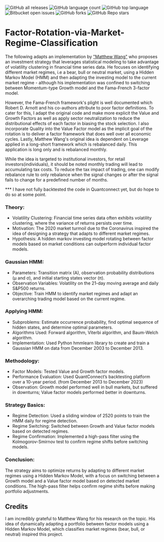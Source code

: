 ![GitHub all releases](https://img.shields.io/github/downloads/KobAmoah/Factor-Rotation-via-Market-Regime-Classification/total)
![GitHub language count](https://img.shields.io/github/languages/count/KobAmoah/Factor-Rotation-via-Market-Regime-Classification) 
![GitHub top language](https://img.shields.io/github/languages/top/KobAmoah/Factor-Rotation-via-Market-Regime-Classification?color=yellow) 
![Bitbucket open issues](https://img.shields.io/bitbucket/issues/KobAmoah/Factor-Rotation-via-Market-Regime-Classification)
![GitHub forks](https://img.shields.io/github/forks/KobAmoah/Factor-Rotation-via-Market-Regime-Classification?style=social)
![GitHub Repo stars](https://img.shields.io/github/stars/KobAmoah/Factor-Rotation-via-Market-Regime-Classification?style=social)

# Factor-Rotation-via-Market-Regime-Classification
The following adapts an implementation by ["Matthew Wang"](https://medium.com/@matthewwang_91639/algorithmic-factor-investing-with-market-regime-classification-6bc2f8c7168b) who proposes an investment strategy that leverages statistical modeling to take advantage of volatility clustering in financial time series data. He focuses on identifying different market regimes, i.e a bear, bull or neutral market, using a Hidden Markov Model (HMM) and then adapting the investing model to the current market regime - although his implementation was confined to switching between Momentum-type Growth model and the Fama-French 3-factor model.

However, the Fama-French framework's plight is well documented which Robert D. Arnott and his co-authors attribute to poor factor definitions. To cater for this, I adapt the original code and make more explicit the Value and Growth Factors as well as apply sector neutralization to reduce the distributional effects of each factor in biasing the stock selection. I also incorporate Quality into the Value Factor model as the implicit goal of the rotation is to deliver a factor framework that does well over all economic cycles. Lastly, Matthew Wang's original idea is dependent on Leverage applied in a long-short framework which is rebalanced daily. This application is long only and is rebalanced monthly.

While the idea is targeted to institutional investors, for retail investors(individuals), it should be noted monthly trading will lead to accumulating tax costs. To reduce the tax impact of trading, one can modify rebalance rule to only rebalance when the signal changes or after the signal fails to change for a predefined number of months.

*** I have not fully backtested the code in Quantconnect yet, but do hope to do so at some point. 

### Theory:
- Volatility Clustering: Financial time series data often exhibits volatility clustering, where the variance of returns persists over time.
- Motivation: The 2020 market turmoil due to the Coronavirus inspired the idea of designing a strategy that adapts to different market regimes.
- Hypothesis: A hidden markov investing model rotating between factor models based on market conditions can outperform individual factor models.

### Gaussian HMM:
- Parameters: Transition matrix (A), observation probability distributions (µ and σ), and initial starting states vector (π).
- Observation Variables: Volatility on the 21-day moving average and daily S&P500 returns.
- Objective: Train HMM to identify market regimes and adapt an overarching trading model based on the current regime.

### Applying HMM:
- Subproblems: Estimate occurrence probability, find optimal sequence of hidden states, and determine optimal parameters.
- Algorithms Used: Forward algorithm, Viterbi algorithm, and Baum-Welch algorithm.
- Implementation: Used Python hmmlearn library to create and train a Gaussian HMM on data from December 2003 to December 2013.

### Methodology:
- Factor Models: Tested Value and Growth factor models.
- Performance Evaluation: Used QuantConnect’s backtesting platform over a 10-year period. (from December 2013 to December 2023)
- Observation: Growth model performed well in bull markets, but suffered in downturns; Value factor models performed better in downturns.

### Strategy Basics:
- Regime Detection: Used a sliding window of 2520 points to train the HMM daily for regime detection.
- Regime Switching: Switched between Growth and Value factor models based on detected regimes.
- Regime Confirmation: Implemented a high-pass filter using the Kolmogorov-Smirnov test to confirm regime shifts before switching models.

### Conclusion:
The strategy aims to optimize returns by adapting to different market regimes using a Hidden Markov Model, with a focus on switching between a Growth model and a Value factor model based on detected market conditions. The high-pass filter helps confirm regime shifts before making portfolio adjustments.

## Credits
I am incredibly grateful to Matthew Wang for his research on the topic. His idea of dynamically adapting a portfolio between factor models using a Hidden Markov Model, which classifies market regimes (bear, bull, or neutral) inspired this project.
